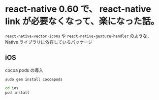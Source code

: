 # react-native 0.60 で、 react-native link が必要なくなって、楽になった話。

`react-native-vector-icons` や `react-native-gesture-handler` のような、Native ライブラリに依存しているパッケージ

## iOS

cocoa pods の導入

```
sudo gem install cocoapods
```

```sh
cd ios
pod install
```
